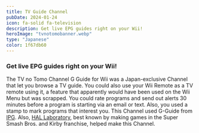 ```yaml
---
title: TV Guide Channel
pubDate: 2024-01-24
icon: fa-solid fa-television
description: Get live EPG guides right on your Wii!
heroImage: "tvnotomobanner.webp"
type: "Japanese"
color: 1f67db60
---
```

### Get live EPG guides right on your Wii!

The TV no Tomo Channel G Guide for Wii was a Japan-exclusive Channel that let you browse a TV
      guide. You could also use your Wii Remote as a TV remote using it, a feature that apparently would have been used
      on the Wii Menu but was scrapped. You could rate programs and send out alerts 30 minutes before a program is
      starting via an email or text. Also, you used a stamp to mark programs that interest you. This Channel used
      G-Guide from <a href="https://www.ipg.co.jp">IPG</a>. Also, <a href="http://www.hallab.co.jp/eng/">HAL
        Laboratory</a>, best known by making games in the Super Smash Bros. and Kirby franchise, helped make this
      Channel.